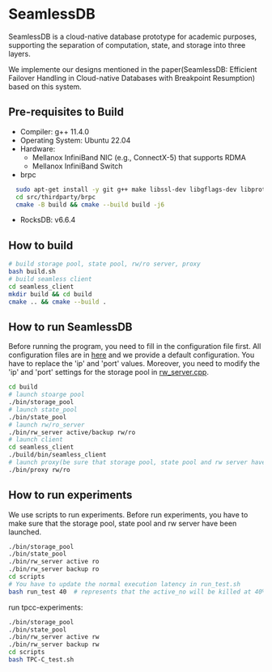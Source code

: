 # SeamlessDB

SeamlessDB is a cloud-native database prototype for academic purposes, supporting the separation of computation, state, and storage into three layers.

We implemente our designs mentioned in the paper(SeamlessDB: Efficient Failover Handling in Cloud-native Databases with Breakpoint Resumption) based on this system.

## Pre-requisites to Build
- Compiler: g++ 11.4.0
- Operating System: Ubuntu 22.04
- Hardware: 
    - Mellanox InfiniBand NIC (e.g., ConnectX-5) that supports RDMA
    - Mellanox InfiniBand Switch
- brpc
```bash
  sudo apt-get install -y git g++ make libssl-dev libgflags-dev libprotobuf-dev libprotoc-dev protobuf-compiler libleveldb-dev
  cd src/thirdparty/brpc
  cmake -B build && cmake --build build -j6
```
- RocksDB: v6.6.4

## How to build
```bash
# build storage pool, state pool, rw/ro server, proxy
bash build.sh
# build seamless client
cd seamless_client
mkdir build && cd build
cmake .. && cmake --build .
```

## How to run SeamlessDB
Before running the program, you need to fill in the configuration file first. All configuration files are in [here](./src/config/) and we provide a default configuration. You have to replace the 'ip' and 'port' values. Moreover, you need to modify the 'ip' and 'port' settings for the storage pool in [rw_server.cpp](./src/compute_pool/rw_server.cpp).
```bash
cd build
# launch stoarge pool
./bin/storage_pool
# launch state_pool
./bin/state_pool
# launch rw/ro_server
./bin/rw_server active/backup rw/ro
# launch client
cd seamless_client
./build/bin/seamless_client
# launch proxy(be sure that storage pool, state pool and rw server have been launched)
./bin/proxy rw/ro
```

## How to run experiments
We use scripts to run experiments. Before run experiments, you have to make sure that the storage pool, state pool and rw server have been launched.

```bash
./bin/storage_pool
./bin/state_pool
./bin/rw_server active ro
./bin/rw_server backup ro
cd scripts
# You have to update the normal execution latency in run_test.sh
bash run_test 40  # represents that the active_no will be killed at 40% failover point
```

run tpcc-experiments:
```bash
./bin/storage_pool
./bin/state_pool
./bin/rw_server active rw
./bin/rw_server backup rw
cd scripts
bash TPC-C_test.sh
```
